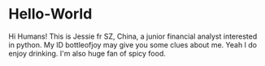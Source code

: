 # Hello-World

Hi Humans!
This is Jessie fr SZ, China, a junior financial analyst interested in python.
My ID bottleofjoy may give you some clues about me. Yeah I do enjoy drinking. I'm also huge fan of spicy food.
